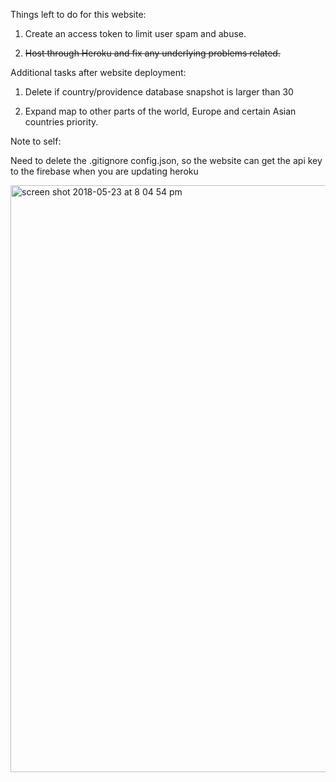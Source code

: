 Things left to do for this website:


1. Create an access token to limit user spam and abuse.

2. ~~Host through Heroku and fix any underlying problems related.~~


Additional tasks after website deployment:


1. Delete if country/providence database snapshot is larger than 30

2. Expand map to other parts of the world, Europe and certain Asian countries priority.


Note to self:

Need to delete the .gitignore config.json, so the website can get the api key to the firebase when you are updating heroku

<img width="939" alt="screen shot 2018-05-23 at 8 04 54 pm" src="https://user-images.githubusercontent.com/12276056/40457474-9b78b556-5ec4-11e8-96eb-32a8dbb4df8e.png">
